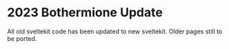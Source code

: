 # 2023 Bothermione Update

All old sveltekit code has been updated to new sveltekit. Older pages still to be ported.
